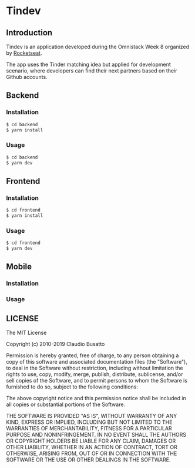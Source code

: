 # Tindev

## Introduction

Tindev is an application developed during the Omnistack Week 8 organized by [Rocketseat](https://rocketseat.com.br).

The app uses the Tinder matching idea but applied for development scenario, where developers can find their next partners based on their Github accounts.

## Backend

### Installation

```bash
$ cd backend
$ yarn install
```

### Usage

```bash
$ cd backend
$ yarn dev
```

## Frontend

### Installation

```bash
$ cd frontend
$ yarn install
```

### Usage

```bash
$ cd frontend
$ yarn dev
```

## Mobile

### Installation

### Usage

## LICENSE

The MIT License

Copyright (c) 2010-2019 Claudio Busatto

Permission is hereby granted, free of charge, to any person obtaining a copy
of this software and associated documentation files (the "Software"), to deal
in the Software without restriction, including without limitation the rights
to use, copy, modify, merge, publish, distribute, sublicense, and/or sell
copies of the Software, and to permit persons to whom the Software is
furnished to do so, subject to the following conditions:

The above copyright notice and this permission notice shall be included in
all copies or substantial portions of the Software.

THE SOFTWARE IS PROVIDED "AS IS", WITHOUT WARRANTY OF ANY KIND, EXPRESS OR
IMPLIED, INCLUDING BUT NOT LIMITED TO THE WARRANTIES OF MERCHANTABILITY,
FITNESS FOR A PARTICULAR PURPOSE AND NONINFRINGEMENT. IN NO EVENT SHALL THE
AUTHORS OR COPYRIGHT HOLDERS BE LIABLE FOR ANY CLAIM, DAMAGES OR OTHER
LIABILITY, WHETHER IN AN ACTION OF CONTRACT, TORT OR OTHERWISE, ARISING FROM,
OUT OF OR IN CONNECTION WITH THE SOFTWARE OR THE USE OR OTHER DEALINGS IN
THE SOFTWARE.
